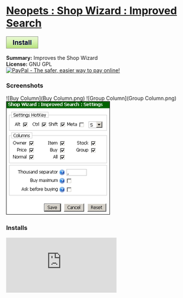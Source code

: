 # [Neopets : Shop Wizard : Improved Search](.)

[![Install](../../resources/image/install_button.jpg)](../../../../raw/master/scripts/Neopets_Shop_Wizard_Improved_Search/164819.user.js)

**Summary:** Improves the Shop Wizard<br />
**License:** GNU GPL<br />
[![PayPal - The safer, easier way to pay online!](https://www.paypalobjects.com/en_US/i/btn/btn_donate_SM.gif "PayPal - The safer, easier way to pay online!")](http://goo.gl/Fv19S)

### Screenshots
![Buy Column](Buy Column.png)
![Group Column](Group Column.png)
![Settings](Settings.png)


### Installs
![Daily installs](http://gm.wesley.eti.br/count.php?id=scripts/scripts/Neopets_Shop_Wizard_Improved_Search/164819.user.js&type=image)
